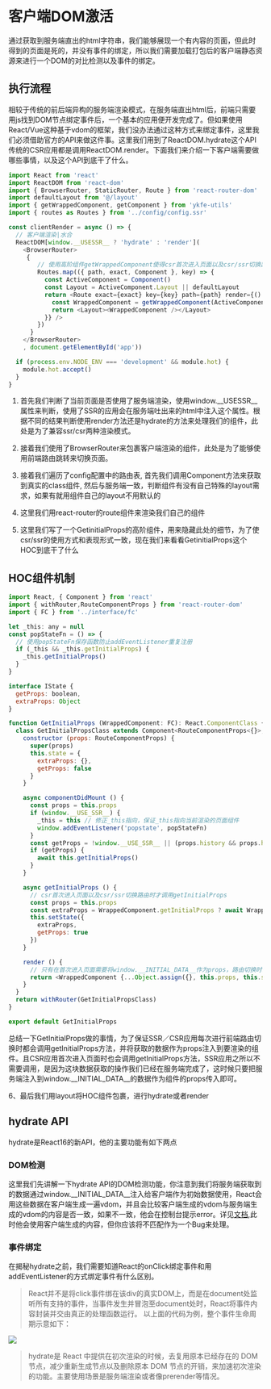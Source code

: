 # 客户端DOM激活

通过获取到服务端直出的html字符串，我们能够展现一个有内容的页面，但此时得到的页面是死的，并没有事件的绑定，所以我们需要加载打包后的客户端静态资源来进行一个DOM的对比检测以及事件的绑定。

## 执行流程

相较于传统的前后端异构的服务端渲染模式，在服务端直出html后，前端只需要用js找到DOM节点绑定事件后，一个基本的应用便开发完成了。但如果使用React/Vue这种基于vdom的框架，我们没办法通过这种方式来绑定事件，这里我们必须借助官方的API来做这件事。这里我们用到了ReactDOM.hydrate这个API传统的CSR应用都是调用ReactDOM.render。下面我们来介绍一下客户端需要做哪些事情，以及这个API到底干了什么。

```js
import React from 'react'
import ReactDOM from 'react-dom'
import { BrowserRouter, StaticRouter, Route } from 'react-router-dom'
import defaultLayout from '@/layout'
import { getWrappedComponent, getComponent } from 'ykfe-utils'
import { routes as Routes } from '../config/config.ssr'

const clientRender = async () => {
  // 客户端渲染|水合
  ReactDOM[window.__USESSR__ ? 'hydrate' : 'render'](
    <BrowserRouter>
     {
        // 使用高阶组件getWrappedComponent使得csr首次进入页面以及csr/ssr切换路由时调用getInitialProps
        Routes.map(({ path, exact, Component }, key) => {
          const ActiveComponent = Component()
          const Layout = ActiveComponent.Layout || defaultLayout
          return <Route exact={exact} key={key} path={path} render={() => {
            const WrappedComponent = getWrappedComponent(ActiveComponent)
            return <Layout><WrappedComponent /></Layout>
          }} />
        })
      }
    </BrowserRouter>
    , document.getElementById('app'))

  if (process.env.NODE_ENV === 'development' && module.hot) {
    module.hot.accept()
  }
}
```

1. 首先我们判断了当前页面是否使用了服务端渲染，使用window.__USESSR__属性来判断，使用了SSR的应用会在服务端吐出来的html中注入这个属性。根据不同的结果判断使用render方法还是hydrate的方法来处理我们的组件，此处是为了兼容ssr/csr两种渲染模式。  

2. 接着我们使用了BrowserRouter来包裹客户端渲染的组件，此处是为了能够使用前端路由跳转来切换页面。  

3. 接着我们遍历了config配置中的路由表, 首先我们调用Component方法来获取到真实的class组件, 然后与服务端一致，判断组件有没有自己特殊的layout需求，如果有就用组件自己的layout不用默认的  

4. 这里我们用react-router的route组件来渲染我们自己的组件  

5. 这里我们写了一个GetinitialProps的高阶组件，用来隐藏此处的细节，为了使csr/ssr的使用方式和表现形式一致，现在我们来看看GetinitialProps这个HOC到底干了什么

## HOC组件机制

```js
import React, { Component } from 'react'
import { withRouter,RouteComponentProps } from 'react-router-dom'
import { FC } from '../interface/fc'

let _this: any = null
const popStateFn = () => {
  // 使用popStateFn保存函数防止addEventListener重复注册
  if (_this && _this.getInitialProps) {
    _this.getInitialProps()
  }
}

interface IState {
  getProps: boolean,
  extraProps: Object
}

function GetInitialProps (WrappedComponent: FC): React.ComponentClass {
  class GetInitialPropsClass extends Component<RouteComponentProps<{}>, IState> {
    constructor (props: RouteComponentProps) {
      super(props)
      this.state = {
        extraProps: {},
        getProps: false
      }
    }

    async componentDidMount () {
      const props = this.props
      if (window.__USE_SSR__) {
        _this = this // 修正_this指向，保证_this指向当前渲染的页面组件
        window.addEventListener('popstate', popStateFn)
      }
      const getProps = !window.__USE_SSR__ || (props.history && props.history.action === 'PUSH')
      if (getProps) {
        await this.getInitialProps()
      }
    }

    async getInitialProps () {
      // csr首次进入页面以及csr/ssr切换路由时才调用getInitialProps
      const props = this.props
      const extraProps = WrappedComponent.getInitialProps ? await WrappedComponent.getInitialProps(props) : {}
      this.setState({
        extraProps,
        getProps: true
      })
    }

    render () {
      // 只有在首次进入页面需要将window.__INITIAL_DATA__作为props，路由切换时不需要
      return <WrappedComponent {...Object.assign({}, this.props, this.state.getProps ? {} : window.__INITIAL_DATA__, this.state.extraProps)} />
    }
  }
  return withRouter(GetInitialPropsClass)
}

export default GetInitialProps

```

总结一下GetInitialProps做的事情，为了保证SSR／CSR应用每次进行前端路由切换时都会调用getInitialProps方法，并将获取的数据作为props注入到要渲染的组件。且CSR应用首次进入页面时也会调用getInitialProps方法，SSR应用之所以不需要调用，是因为这块数据获取的操作我们已经在服务端完成了，这时候只要把服务端注入到window.__INITIAL_DATA__的数据作为组件的props传入即可。

6、最后我们用layout将HOC组件包裹，进行hydrate或者render

## hydrate API

hydrate是React16的新API，他的主要功能有如下两点

### DOM检测

这里我们先讲解一下hydrate API的DOM检测功能，你注意到我们将服务端获取到的数据通过window.__INITIAL_DATA__注入给客户端作为初始数据使用，React会用这些数据在客户端生成一遍vdom，并且会比较客户端生成的vdom与服务端生成的vdom的内容是否一致，如果不一致，他会在控制台提示error。详见[文档](https://zh-hans.reactjs.org/docs/react-dom.html#hydrate),此时他会使用客户端生成的内容，但你应该将不匹配作为一个Bug来处理。

### 事件绑定

在揭秘hydrate之前，我们需要知道React的onClick绑定事件和用addEventListener的方式绑定事件有什么区别。
> React并不是将click事件绑在该div的真实DOM上，而是在document处监听所有支持的事件，当事件发生并冒泡至document处时，React将事件内容封装并交由真正的处理函数运行。
以上面的代码为例，整个事件生命周期示意如下：

![](https://img.alicdn.com/tfs/TB1p48Rdf1H3KVjSZFBXXbSMXXa-1660-682.jpg)

> hydrate是 React 中提供在初次渲染的时候，去复用原本已经存在的 DOM 节点，减少重新生成节点以及删除原本 DOM 节点的开销，来加速初次渲染的功能。主要使用场景是服务端渲染或者像prerender等情况。
